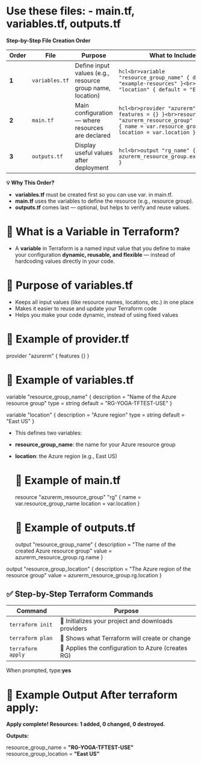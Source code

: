 # Use these files: - main.tf, variables.tf, outputs.tf

**Step-by-Step File Creation Order**

| **Order** | **File**       | **Purpose**                                               | **What to Include**                                                                                                                                     |
| --------- | -------------- | --------------------------------------------------------- | ------------------------------------------------------------------------------------------------------------------------------------------------------- |
| **1**     | `variables.tf` | Define input values (e.g., resource group name, location) | `hcl<br>variable "resource_group_name" { default = "example-resources" }<br>variable "location" { default = "East US" }`                                |
| **2**     | `main.tf`      | Main configuration — where resources are declared         | `hcl<br>provider "azurerm" { features = {} }<br>resource "azurerm_resource_group" "example" { name = var.resource_group_name location = var.location }` |
| **3**     | `outputs.tf`   | Display useful values after deployment                    | `hcl<br>output "rg_name" { value = azurerm_resource_group.example.name }`                                                                               |


**💡 Why This Order?**
- **variables.tf** must be created first so you can use var.<name> in main.tf.
- **main.tf** uses the variables to define the resource (e.g., resource group).
- **outputs.tf** comes last — optional, but helps to verify and reuse values.

# 🧠 What is a Variable in Terraform?
- A **variable** in Terraform is a named input value that you define to make your configuration **dynamic, reusable, and flexible** — instead of hardcoding values directly in your code.
 
# 🎯 Purpose of variables.tf
- Keeps all input values (like resource names, locations, etc.) in one place
- Makes it easier to reuse and update your Terraform code
- Helps you make your code dynamic, instead of using fixed values

# 🧾 Example of provider.tf

provider "azurerm" {
  features {}
}


# 🧾 Example of variables.tf

variable "resource_group_name" {
  description = "Name of the Azure resource group"
  type        = string
  default     = "RG-YOGA-TFTEST-USE"
}

variable "location" {
  description = "Azure region"
  type        = string
  default     = "East US"
}

- This defines two variables:
- **resource_group_name**: the name for your Azure resource group
- **location**: the Azure region (e.g., East US)

  # 🧾 Example of main.tf

  resource "azurerm_resource_group" "rg" {
  name     = var.resource_group_name
  location = var.location
}

  # 🧾 Example of outputs.tf

  output "resource_group_name" {
  description = "The name of the created Azure resource group"
  value       = azurerm_resource_group.rg.name
}

output "resource_group_location" {
  description = "The Azure region of the resource group"
  value       = azurerm_resource_group.rg.location
}

## ✅ Step-by-Step Terraform Commands

| **Command**       | **Purpose**                                         |
| ----------------- | --------------------------------------------------- |
| `terraform init`  | 🔧 Initializes your project and downloads providers |
| `terraform plan`  | 🧠 Shows what Terraform will create or change       |
| `terraform apply` | 🚀 Applies the configuration to Azure (creates RG)  |

When prompted, type:**yes**

# 📌 Example Output After terraform apply:

**Apply complete! Resources: 1 added, 0 changed, 0 destroyed.**

**Outputs:**

resource_group_name = **"RG-YOGA-TFTEST-USE"**
resource_group_location = **"East US"**
